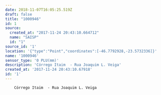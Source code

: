 ```yaml
---
date: 2018-11-07T16:05:25.519Z
draft: false
title: "1000946"
id: 1
source:
  created_at: "2017-11-24 20:43:10.664712"
  name: "SAISP"
  id: "1"
source_id: '1'
location: '{"type":"Point","coordinates":[-46.7792928,-23.5732336]}'
name: '1000946'
sensor_type: '0 PLU(mm)'
description: 'Córrego Itaim  - Rua Joaquim L. Veiga'
created_at: '2017-11-24 20:43:10.67918'
id: '1'
---
```

		Córrego Itaim  - Rua Joaquim L. Veiga